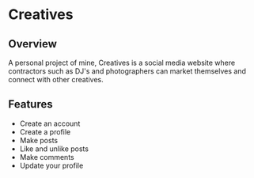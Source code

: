 # Creatives

## Overview

A personal project of mine, Creatives is a social media website where contractors such as DJ's and photographers can market themselves and connect with other creatives.

## Features

- Create an account
- Create a profile
- Make posts
- Like and unlike posts
- Make comments
- Update your profile
